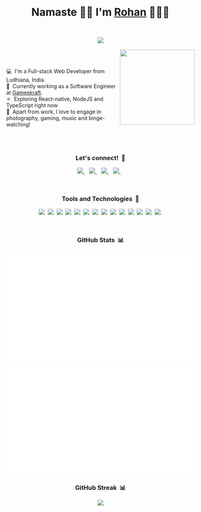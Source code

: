 <h1 align='center'>
  Namaste 🙏🏼 I'm <a href="https://shades-of-demon.herokuapp.com/">Rohan</a> 👨🏻‍💻
</h1>
<br />
<p align="center">
  <a href="https://github.com/DenverCoder1/readme-typing-svg"><img src="https://readme-typing-svg.herokuapp.com/?lines=Full-stack%20web%20developer%20;Learning%20something%20new%20everyday%20;Feelings%20are%20for%20JavaScript%21%20&center=true&width=380&height=25"></a>
</p>

<img align='right' src="https://user-images.githubusercontent.com/39908472/117534050-6cb81980-b00d-11eb-9587-b3f626ed271f.png" height="200" width="200">
<br />
<br />
<p align='left'>
  💻&nbsp; I'm a Full-stack Web Developer from Ludhiana, India.<br />
  💼&nbsp; Currently working as a Software Engineer at <a href='https://www.gameskraft.com/'>Gameskraft</a>.<br />
  ⚛️&nbsp; Exploring React-native, NodeJS and TypeScript right now<br />
  📸&nbsp; Apart from work, I love to engage in photography, gaming, music and binge-watching!
</p>

<br />
<br />

<h3 align='center'>Let's connect!&nbsp;&nbsp;🤝</h3>
<p align='center'>
  <a href="https://www.linkedin.com/in/rohangupta22/">
    <img src="https://img.shields.io/badge/linkedin-%230077B5.svg?&style=for-the-badge&logo=linkedin&logoColor=white" />
  </a>&nbsp;&nbsp;
  <a href="https://instagram.com/shadesofdemon">
    <img src="https://img.shields.io/badge/instagram-%23E4405F.svg?&style=for-the-badge&logo=instagram&logoColor=white" />        
  </a>&nbsp;&nbsp;
  <a href="https://unsplash.com/@shades_of_demon">
    <img src="https://img.shields.io/badge/unsplash-%23111111.svg?&style=for-the-badge&logo=unsplash&logoColor=white" />        
  </a>&nbsp;&nbsp;
  <a href="https://twitter.com/Showstopper_RG">
    <img src="https://img.shields.io/badge/twitter-%231DA1F2.svg?&style=for-the-badge&logo=twitter&logoColor=white" />        
  </a>&nbsp;&nbsp;
</p>

<br />

<h3 align='center'>Tools and Technologies&nbsp;&nbsp;🧰</h3>
<p align='center'>
  <img src='https://img.shields.io/badge/JavaScript-212121?style=for-the-badge&logo=javascript&logoColor=F7DF1E'>&nbsp;
  <img src='https://img.shields.io/badge/React-282d33?style=for-the-badge&logo=react&logoColor=61dafb'>&nbsp;
  <img src='https://img.shields.io/badge/NodeJS-026e00?style=for-the-badge&logo=javascript&logoColor=eaf5e9'>&nbsp;
  <img src='https://img.shields.io/badge/SASS-d75893?style=for-the-badge&logo=sass&logoColor=white'>&nbsp;
  <img src='https://img.shields.io/badge/HTML-E34F26?style=for-the-badge&logo=html5&logoColor=white'>&nbsp;
  <img src='https://img.shields.io/badge/CSS-1572B6?style=for-the-badge&logo=css3&logoColor=white'>&nbsp;
  <img src='https://img.shields.io/badge/TypeScript-007ACC?style=for-the-badge&logo=typescript&logoColor=white'>&nbsp;
  <img src='https://img.shields.io/badge/styled--components-CC6699?style=for-the-badge&logo=styled-components&logoColor=white'>&nbsp;
  <img src='https://img.shields.io/badge/Bootstrap-563D7C?style=for-the-badge&logo=bootstrap&logoColor=white'>&nbsp;
  <img src='https://img.shields.io/badge/Express-404D59?style=for-the-badge&logo=express&logoColor=white'>&nbsp;
  <img src='https://img.shields.io/badge/MongoDB-4EA94B?style=for-the-badge&logo=mongodb&logoColor=white'>&nbsp;
  <img src='https://img.shields.io/badge/Java-ED8B00?style=for-the-badge&logo=java&logoColor=white'>&nbsp;
  <img src='https://img.shields.io/badge/Git-bf2c15?style=for-the-badge&logo=git&logoColor=white'>&nbsp;
  <img src='https://img.shields.io/badge/VSCode-0078D4?style=for-the-badge&logo=visual%20studio%20code&logoColor=white'>&nbsp;
</p>

<br />

<h3 align='center'>GitHub Stats&nbsp;&nbsp;📊</h3>
<p align='center'>
  <img src='https://raw.githubusercontent.com/DemonDaddy22/github-stats-transparent/02b6906783ff74f11004011e876e3e6f8d1a1fe2/generated/overview.svg'>
  <img src='https://raw.githubusercontent.com/DemonDaddy22/github-stats-transparent/02b6906783ff74f11004011e876e3e6f8d1a1fe2/generated/languages.svg'>
</p>

<h3 align='center'>GitHub Streak&nbsp;&nbsp;📊</h3>
<p align='center'>
  <img src='https://github-readme-streak-stats.herokuapp.com/?user=DemonDaddy22&hide_border=true&background=00000000&stroke=777777&sideNums=4488FF&currStreakNum=4488FF&ring=45CEA2&fire=4488FF&currStreakLabel=68C2F5&sideLabels=68C2F5&dates=54AF9C'>
</p>
